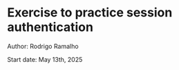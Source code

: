 # Exercise to practice session authentication

Author: Rodrigo Ramalho

Start date: May 13th, 2025

